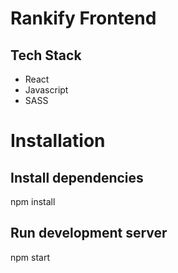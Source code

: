 # Rankify Frontend

## Tech Stack

- React
- Javascript
- SASS

# Installation

## Install dependencies
npm install

## Run development server
npm start
